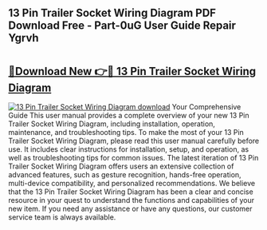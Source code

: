 ## 13 Pin Trailer Socket Wiring Diagram PDF Download Free - Part-0uG User Guide Repair Ygrvh

# <h2><a href="http://dfi242.blite.top/?on=13+Pin+Trailer+Socket+Wiring+Diagram">🔗Download New 👉🔴 13 Pin Trailer Socket Wiring Diagram</a></h2>

[![13 Pin Trailer Socket Wiring Diagram download](https://i.imgur.com/lujVjoI.png)](http://dfi242.blite.top/?on=13+Pin+Trailer+Socket+Wiring+Diagram)
Your Comprehensive Guide This user manual provides a complete overview of your new 13 Pin Trailer Socket Wiring Diagram, including installation, operation, maintenance, and troubleshooting tips. To make the most of your 13 Pin Trailer Socket Wiring Diagram, please read this user manual carefully before use. It includes clear instructions for installation, setup, and operation, as well as troubleshooting tips for common issues. The latest iteration of 13 Pin Trailer Socket Wiring Diagram offers users an extensive collection of advanced features, such as gesture recognition, hands-free operation, multi-device compatibility, and personalized recommendations. We believe that the 13 Pin Trailer Socket Wiring Diagram has been a clear and concise resource in your quest to understand the functions and capabilities of your new item. If you need any assistance or have any questions, our customer service team is always available.
